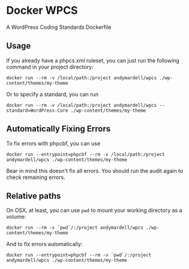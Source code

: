 # Docker WPCS

A WordPress Coding Standards Dockerfile

## Usage

If you already have a phpcs.xml ruleset, you can just run the following command in your project directory:

`docker run --rm -v /local/path:/project andymardell/wpcs ./wp-content/themes/my-theme`

Or to specify a standard, you can run

`docker run --rm -v /local/path:/project andymardell/wpcs --standard=WordPress-Core ./wp-content/themes/my-theme`

## Automatically Fixing Errors

To fix errors with phpcbf, you can use

`docker run --entrypoint=phpcbf --rm -v /local/path:/project andymardell/wpcs ./wp-content/themes/my-theme`

Bear in mind this doesn't fix all errors. You should run the audit again to check remaining errors.

## Relative paths

On OSX, at least, you can use `pwd` to mount your working directory as a volume:

```docker run --rm -v `pwd`/:/project andymardell/wpcs ./wp-content/themes/my-theme```

And to fix errors automatically:

```docker run --entrypoint=phpcbf --rm -v `pwd`/:/project andymardell/wpcs ./wp-content/themes/my-theme```

